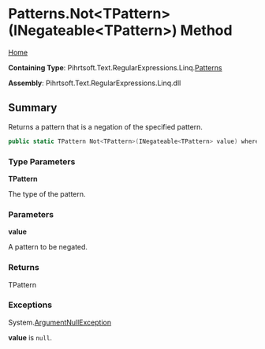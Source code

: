 # Patterns\.Not\<TPattern>\(INegateable\<TPattern>\) Method

[Home](../../../../../../README.md)

**Containing Type**: Pihrtsoft\.Text\.RegularExpressions\.Linq\.[Patterns](../README.md)

**Assembly**: Pihrtsoft\.Text\.RegularExpressions\.Linq\.dll

## Summary

Returns a pattern that is a negation of the specified pattern\.

```csharp
public static TPattern Not<TPattern>(INegateable<TPattern> value) where TPattern : Pattern
```

### Type Parameters

**TPattern**

The type of the pattern\.

### Parameters

**value**

A pattern to be negated\.

### Returns

TPattern

### Exceptions

System\.[ArgumentNullException](https://docs.microsoft.com/en-us/dotnet/api/system.argumentnullexception)

**value** is `null`\.

